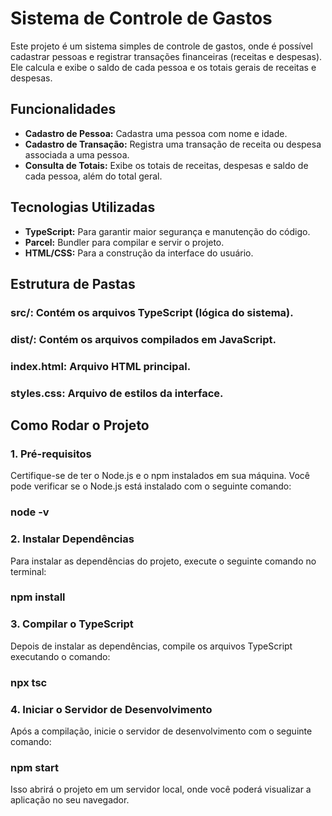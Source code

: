 # Sistema de Controle de Gastos

Este projeto é um sistema simples de controle de gastos, onde é possível cadastrar pessoas e registrar transações financeiras (receitas e despesas). Ele calcula e exibe o saldo de cada pessoa e os totais gerais de receitas e despesas.

## Funcionalidades

- **Cadastro de Pessoa:** Cadastra uma pessoa com nome e idade.
- **Cadastro de Transação:** Registra uma transação de receita ou despesa associada a uma pessoa.
- **Consulta de Totais:** Exibe os totais de receitas, despesas e saldo de cada pessoa, além do total geral.

## Tecnologias Utilizadas

- **TypeScript:** Para garantir maior segurança e manutenção do código.
- **Parcel:** Bundler para compilar e servir o projeto.
- **HTML/CSS:** Para a construção da interface do usuário.

## Estrutura de Pastas
### src/: Contém os arquivos TypeScript (lógica do sistema).
### dist/: Contém os arquivos compilados em JavaScript.
### index.html: Arquivo HTML principal.
### styles.css: Arquivo de estilos da interface.


## Como Rodar o Projeto

### 1. Pré-requisitos

Certifique-se de ter o Node.js e o npm instalados em sua máquina. Você pode verificar se o Node.js está instalado com o seguinte comando:
### node -v

### 2. Instalar Dependências

Para instalar as dependências do projeto, execute o seguinte comando no terminal:
### npm install

### 3. Compilar o TypeScript

Depois de instalar as dependências, compile os arquivos TypeScript executando o comando:
### npx tsc

### 4. Iniciar o Servidor de Desenvolvimento

Após a compilação, inicie o servidor de desenvolvimento com o seguinte comando:
### npm start
Isso abrirá o projeto em um servidor local, onde você poderá visualizar a aplicação no seu navegador.



